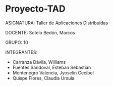 # Proyecto-TAD

ASIGNATURA:
Taller de Aplicaciones Distribuidas

DOCENTE:
Sotelo Bedón, Marcos

GRUPO:
10

INTEGRANTES:
- Carranza Dávila, Williams
- Fuentes Sandoval, Esteban Sebastian
- Montenegro Valencia, Jyoselín Cecibel
- Quispe Flores, Claudia Ursula
